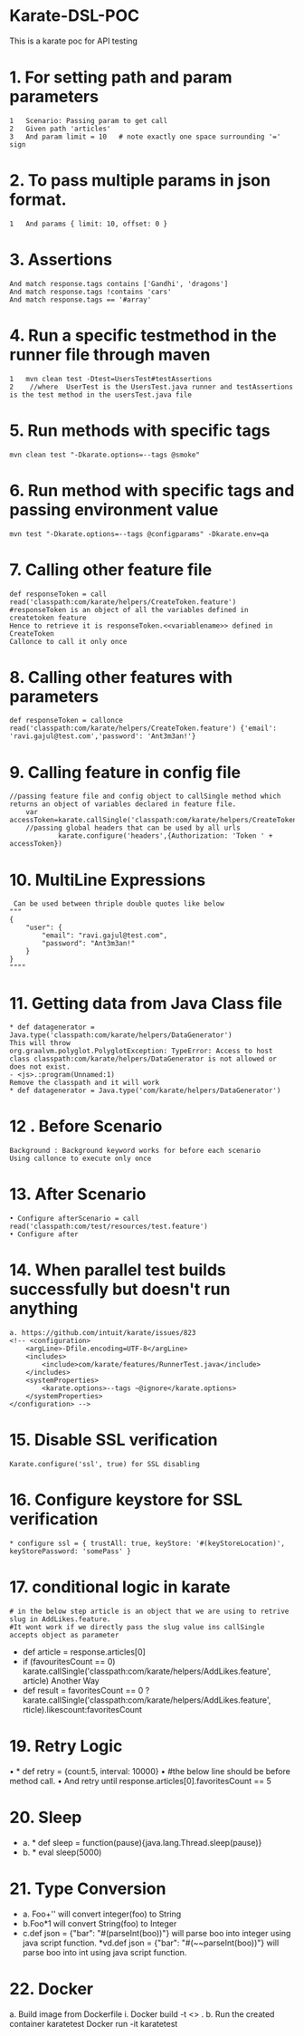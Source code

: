 # Karate-DSL-POC
This is a karate poc for API testing
# 1. For setting path and param parameters
    1 	Scenario: Passing param to get call
    2 	Given path 'articles'
    3 	And param limit = 10   # note exactly one space surrounding '=' sign
# 2. To pass multiple params in json format.
    1 	And params { limit: 10, offset: 0 }
# 3. Assertions
	And match response.tags contains ['Gandhi', 'dragons']
	And match response.tags !contains 'cars'
	And match response.tags == '#array'	
# 4. Run a specific testmethod in the runner file through maven
    1 	mvn clean test -Dtest=UsersTest#testAssertions
    2 	 //where  UserTest is the UsersTest.java runner and testAssertions is the test method in the usersTest.java file
	
# 5. Run methods with specific tags
	mvn clean test "-Dkarate.options=--tags @smoke"

# 6. Run method with specific tags and passing environment value
	mvn test "-Dkarate.options=--tags @configparams" -Dkarate.env=qa
	
# 7. Calling other feature file
	def responseToken = call read('classpath:com/karate/helpers/CreateToken.feature')
	#responseToken is an object of all the variables defined in createtoken feature
	Hence to retrieve it is responseToken.<<variablename>> defined in CreateToken
	Callonce to call it only once
	
# 8. Calling other features with parameters
	def responseToken = callonce read('classpath:com/karate/helpers/CreateToken.feature') {'email': 'ravi.gajul@test.com','password': 'Ant3m3an!'}
	
# 9. Calling feature in config file
	//passing feature file and config object to callSingle method which returns an object of variables declared in feature file.        
	    var accessToken=karate.callSingle('classpath:com/karate/helpers/CreateToken.feature',config).authToken	
	    //passing global headers that can be used by all urls
	            karate.configure('headers',{Authorization: 'Token ' + accessToken})  
# 10. MultiLine Expressions 
	 Can be used between thriple double quotes like below 
	"""
	{
	    "user": {
	        "email": "ravi.gajul@test.com",
	        "password": "Ant3m3an!"
	    }
	}
	""""
# 11. Getting data from Java Class file
	* def datagenerator = Java.type('classpath:com/karate/helpers/DataGenerator')
	This will throw 
	org.graalvm.polyglot.PolyglotException: TypeError: Access to host class classpath:com/karate/helpers/DataGenerator is not allowed or does not exist.
	- <js>.:program(Unnamed:1)
	Remove the classpath and it will work
	* def datagenerator = Java.type('com/karate/helpers/DataGenerator')
# 12 . Before Scenario
	Background : Background keyword works for before each scenario
	Using callonce to execute only once
# 13. After Scenario
	• Configure afterScenario = call read('classpath:com/test/resources/test.feature')
	• Configure after
# 14. When parallel test builds successfully but doesn't run anything
	a. https://github.com/intuit/karate/issues/823
	<!-- <configuration>
		<argLine>-Dfile.encoding=UTF-8</argLine>
		<includes>
			<include>com/karate/features/RunnerTest.java</include>
		</includes>
		<systemProperties>
			<karate.options>--tags ~@ignore</karate.options>
		</systemProperties>
	</configuration> -->
	
# 15. Disable SSL verification
	Karate.configure('ssl', true) for SSL disabling

# 16. Configure keystore for SSL verification	
	* configure ssl = { trustAll: true, keyStore: '#(keyStoreLocation)', keyStorePassword: 'somePass' }
	
# 17. conditional logic in karate
    # in the below step article is an object that we are using to retrive slug in AddLikes.feature. 
    #It wont work if we directly pass the slug value ins callSingle accepts object as parameter
   * def article = response.articles[0]
   * if (favouritesCount == 0) karate.callSingle('classpath:com/karate/helpers/AddLikes.feature', article)
   Another Way
   * def result = favoritesCount == 0 ? karate.callSingle('classpath:com/karate/helpers/AddLikes.feature',   rticle).likescount:favoritesCount 
# 19. Retry Logic
• * def retry = {count:5, interval: 10000}
• #the below line should be before method call.
• And retry until response.articles[0].favoritesCount == 5
# 20. Sleep
* a. * def sleep = function(pause){java.lang.Thread.sleep(pause)}
* b. * eval sleep(5000)
# 21. Type Conversion
* a. Foo+'' will convert integer(foo) to String
* b.Foo*1 will convert String(foo) to Integer
* c.def json = {"bar": "#(parseInt(boo))"} will parse boo into integer using java script function.
*vd.def json = {"bar": "#(~~parseInt(boo))"} will parse boo into int using java script function.
# 22. Docker
a. Build image from Dockerfile
i. Docker build -t <<name of the container--karatetest>> .
b. Run the created container karatetest
Docker run -it karatetest
